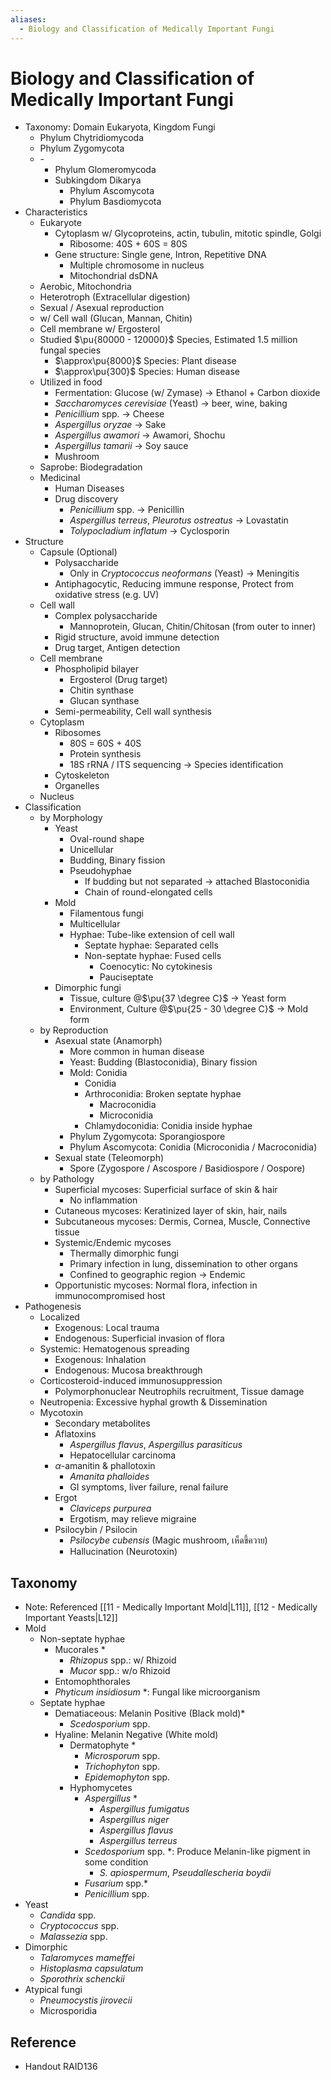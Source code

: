 ```yaml
---
aliases:
  - Biology and Classification of Medically Important Fungi
---
```


# Biology and Classification of Medically Important Fungi

- Taxonomy: Domain Eukaryota, Kingdom Fungi
	- Phylum Chytridiomycoda
	- Phylum Zygomycota
	- \-
		- Phylum Glomeromycoda
		- Subkingdom Dikarya
			- Phylum Ascomycota
			- Phylum Basdiomycota
- Characteristics
	- Eukaryote
		- Cytoplasm w/ Glycoproteins, actin, tubulin, mitotic spindle, Golgi
			- Ribosome: 40S + 60S = 80S
		- Gene structure: Single gene, Intron, Repetitive DNA
			- Multiple chromosome in nucleus
			- Mitochondrial dsDNA
	- Aerobic, Mitochondria
	- Heterotroph (Extracellular digestion)
	- Sexual / Asexual reproduction
	- w/ Cell wall (Glucan, Mannan, Chitin)
	- Cell membrane w/ Ergosterol
	- Studied $\pu{80000 - 120000}$ Species, Estimated 1.5 million fungal species
		- $\approx\pu{8000}$ Species: Plant disease
		- $\approx\pu{300}$ Species: Human disease
	- Utilized in food
		- Fermentation: Glucose (w/ Zymase) → Ethanol + Carbon dioxide
		- *Saccharomyces cerevisiae* (Yeast) → beer, wine, baking
		- *Penicillium* spp. → Cheese
		- *Aspergillus oryzae* → Sake
		- *Aspergillus awamori* → Awamori, Shochu
		- *Aspergillus tamarii* → Soy sauce
		- Mushroom
	- Saprobe: Biodegradation
	- Medicinal
		- Human Diseases
		- Drug discovery
			- *Penicillium* spp. → Penicillin
			- *Aspergillus terreus*, *Pleurotus ostreatus* → Lovastatin
			- *Tolypocladium inflatum* → Cyclosporin
- Structure
	- Capsule (Optional)
		- Polysaccharide
			- Only in *Cryptococcus neoformans* (Yeast) → Meningitis
		- Antiphagocytic, Reducing immune response, Protect from oxidative stress (e.g. UV)
	- Cell wall
		- Complex polysaccharide
			- Mannoprotein, Glucan, Chitin/Chitosan (from outer to inner)
		- Rigid structure, avoid immune detection
		- Drug target, Antigen detection
	- Cell membrane
		- Phospholipid bilayer
			- Ergosterol (Drug target)
			- Chitin synthase
			- Glucan synthase
		- Semi-permeability, Cell wall synthesis
	- Cytoplasm
		- Ribosomes
			- 80S = 60S + 40S
			- Protein synthesis
			- 18S rRNA / ITS sequencing → Species identification
		- Cytoskeleton
		- Organelles
	- Nucleus
- Classification
	- by Morphology
		- Yeast
			- Oval-round shape
			- Unicellular
			- Budding, Binary fission
			- Pseudohyphae
				- If budding but not separated → attached Blastoconidia
				- Chain of round-elongated cells
		- Mold
			- Filamentous fungi
			- Multicellular
			- Hyphae: Tube-like extension of cell wall
				- Septate hyphae: Separated cells
				- Non-septate hyphae: Fused cells
					- Coenocytic: No cytokinesis
					- Pauciseptate
		- Dimorphic fungi
			- Tissue, culture @$\pu{37 \degree C}$ → Yeast form
			- Environment, Culture @$\pu{25 - 30 \degree C}$ → Mold form
	- by Reproduction
		- Asexual state (Anamorph)
			- More common in human disease
			- Yeast: Budding (Blastoconidia), Binary fission
			- Mold: Conidia
				- Conidia
				- Arthroconidia: Broken septate hyphae
					- Macroconidia
					- Microconidia
				- Chlamydoconidia: Conidia inside hyphae
			- Phylum Zygomycota: Sporangiospore
			- Phylum Ascomycota: Conidia (Microconidia / Macroconidia)
		- Sexual state (Teleomorph)
			- Spore (Zygospore / Ascospore / Basidiospore / Oospore)
	- by Pathology  
		- Superficial mycoses: Superficial surface of skin & hair
			- No inflammation
		- Cutaneous mycoses: Keratinized layer of skin, hair, nails
		- Subcutaneous mycoses: Dermis, Cornea, Muscle, Connective tissue
		- Systemic/Endemic mycoses
			- Thermally dimorphic fungi
			- Primary infection in lung, dissemination to other organs
			- Confined to geographic region → Endemic
		- Opportunistic mycoses: Normal flora, infection in immunocompromised host
- Pathogenesis
	- Localized
		- Exogenous: Local trauma
		- Endogenous: Superficial invasion of flora
	- Systemic: Hematogenous spreading
		- Exogenous: Inhalation
		- Endogenous: Mucosa breakthrough
	- Corticosteroid-induced immunosuppression
		- Polymorphonuclear Neutrophils recruitment, Tissue damage
	- Neutropenia: Excessive hyphal growth & Dissemination
	- Mycotoxin
		- Secondary metabolites
		- Aflatoxins
			- *Aspergillus flavus*, *Aspergillus parasiticus*
			- Hepatocellular carcinoma
		- $\alpha$-amanitin & phallotoxin
			- *Amanita phalloides*
			- GI symptoms, liver failure, renal failure
		- Ergot
			- *Claviceps purpurea*
			- Ergotism, may relieve migraine
		- Psilocybin / Psilocin
			- *Psilocybe cubensis* (Magic mushroom, เห็ดขี้ควาย)
			- Hallucination (Neurotoxin)

## Taxonomy

- Note: Referenced [[11 - Medically Important Mold|L11]], [[12 - Medically Important Yeasts|L12]]
- Mold
	- Non-septate hyphae
		- Mucorales \*
			- *Rhizopus* spp.: w/ Rhizoid
			- *Mucor* spp.: w/o Rhizoid
		- Entomophthorales
		- *Phyticum insidiosum* \*: Fungal like microorganism
	- Septate hyphae
		- Dematiaceous: Melanin Positive (Black mold)\*
			- *Scedosporium* spp.
		- Hyaline: Melanin Negative (White mold)
			- Dermatophyte \*
				- *Microsporum* spp.
				- *Trichophyton* spp.
				- *Epidemophyton* spp.
			- Hyphomycetes
				- *Aspergillus* \*
					- *Aspergillus fumigatus*
					- *Aspergillus niger*
					- *Aspergillus flavus*
					- *Aspergillus terreus*
				- *Scedosporium* spp. \*: Produce Melanin-like pigment in some condition
					- *S. apiospermum*, *Pseudallescheria boydii*
				- *Fusarium* spp.\*
				- *Penicillium* spp.
- Yeast
	- *Candida* spp.
	- *Cryptococcus* spp.
	- *Malassezia* spp.
- Dimorphic
	- *Talaromyces mameffei*
	- *Histoplasma capsulatum*
	- *Sporothrix schenckii*
- Atypical fungi
	- *Pneumocystis jirovecii*
	- Microsporidia

## Reference

- Handout RAID136

